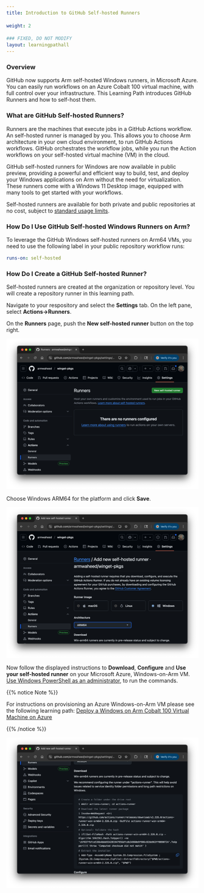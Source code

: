 ```yaml
---
title: Introduction to GitHub Self-hosted Runners

weight: 2

### FIXED, DO NOT MODIFY
layout: learningpathall
---
```

### Overview

GitHub now supports Arm self-hosted Windows runners, in Microsoft Azure. You can easily run workflows on an Azure Cobalt 100 virtual machine, with full control over your infrastructure. This Learning Path introduces GitHub Runners and how to self-host them.

### What are GitHub Self-hosted Runners?

Runners are the machines that execute jobs in a GitHub Actions workflow. An self-hosted runner is managed by you. This allows you to choose Arm architecture in your own cloud environment, to run GitHub Actions workflows. GitHub orchestrates the workflow jobs, while you run the Action workflows on your self-hosted virtual machine (VM) in the cloud.

GitHub self-hosted runners for Windows are now available in public preview, providing a powerful and efficient way to build, test, and deploy your Windows applications on Arm without the need for virtualization. These runners come with a Windows 11 Desktop image, equipped with many tools to get started with your workflows. 

Self-hosted runners are available for both private and public repositories at no cost, subject to [standard usage limits](https://docs.github.com/en/actions/administering-github-actions/usage-limits-billing-and-administration#usage-limits). 

### How Do I Use GitHub Self-hosted Windows Runners on Arm?

To leverage the GitHub Windows self-hosted runners on Arm64 VMs, you need to use the following label in your public repository workflow runs:

```yaml
runs-on: self-hosted
```

### How Do I Create a GitHub Self-hosted Runner?

Self-hosted runners are created at the organization or repository level. You will create a repository runner in this learning path.

Navigate to your respository and select the **Settings** tab. On the left pane, select **Actions->Runners**.

On the **Runners** page, push the **New self-hosted runner** button on the top right.

![new-runner #center](_images/navigate-to-the-github-runners-page.png)

Choose Windows ARM64 for the platform and click **Save**.

![platform #center](_images/select-windows-arm64-image-architecture.png)

Now follow the displayed instructions to **Download**, **Configure** and **Use your self-hosted runner** on your Microsoft Azure, Windows-on-Arm VM. [Use Windows PowerShell as an administrator](https://learn.microsoft.com/en-us/powershell/scripting/windows-powershell/starting-windows-powershell?view=powershell-7.6#run-with-administrative-privileges), to run the commands.

{{% notice Note %}}

For instructions on provisioning an Azure Windows-on-Arm VM please see the following learning path: [Deploy a Windows on Arm Cobalt 100 Virtual Machine on Azure](https://learn.arm.com/learning-paths/servers-and-cloud-computing/cobalt-windows/)

{{% /notice %}}

![download #center](_images/download-configure-use-runner.png)